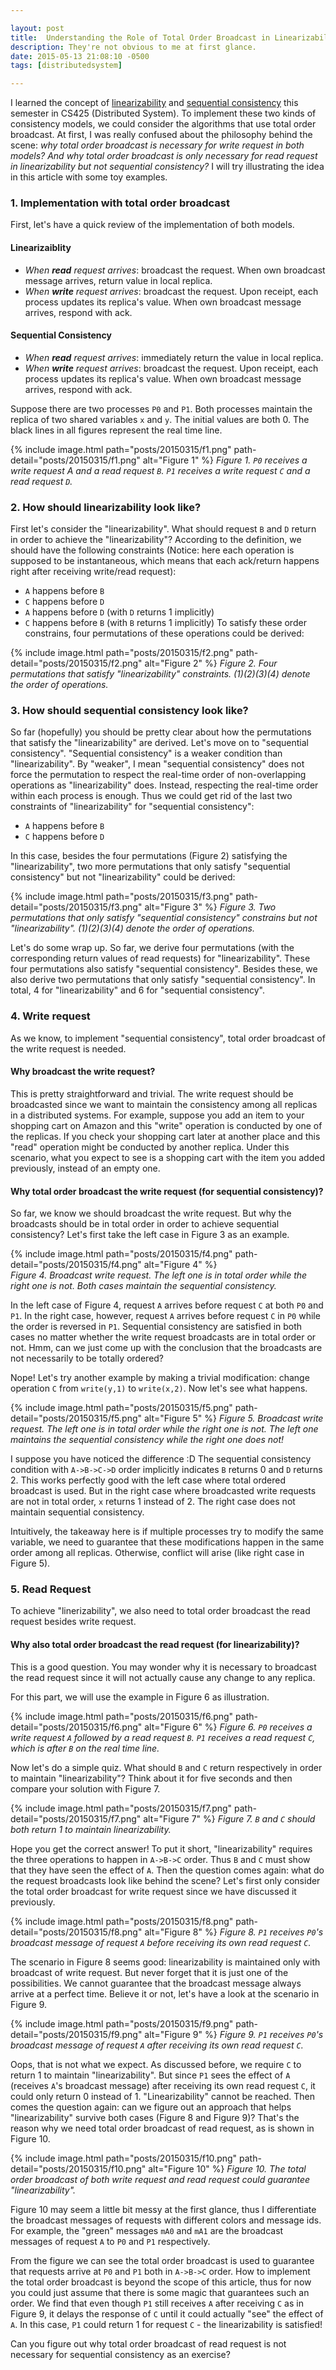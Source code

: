 ```yaml
---

layout: post
title:  Understanding the Role of Total Order Broadcast in Linearizability and Sequential Consistency
description: They're not obvious to me at first glance.
date: 2015-05-13 21:08:10 -0500
tags: [distributedsystem]

---
```


I learned the concept of [linearizability]([https://en.wikipedia.org/wiki/Linearizability](https://en.wikipedia.org/wiki/Linearizability)) and [sequential consistency]([https://en.wikipedia.org/wiki/Sequential_consistency](https://en.wikipedia.org/wiki/Sequential_consistency)) this semester in CS425 (Distributed System). To implement these two kinds of consistency models, we could consider the algorithms that use total order broadcast. At first, I was really confused about the philosophy behind the scene: *why total order broadcast is necessary for write request in both models?* *And why total order broadcast is only necessary for read request in linearizability but not sequential consistency?* I will try illustrating the idea in this article with some toy examples.


### 1. Implementation with total order broadcast
First, let's have a quick review of the implementation of both models.

#### Linearizaiblity

- *When **read** request arrives*: broadcast the request. When own broadcast message arrives, return value in local replica.
- *When **write** request arrives*: broadcast the request. Upon receipt, each process updates its replica's value. When own broadcast message arrives, respond with ack.

#### Sequential Consistency
- *When **read** request arrives*: immediately return the value in local replica.
- *When **write** request arrives*: broadcast the request. Upon receipt, each process updates its replica's value. When own broadcast message arrives, respond with ack.

Suppose there are two processes `P0` and `P1`. Both processes maintain the replica of two shared variables `x` and `y`. The initial values are both 0. The black lines in all figures represent the real time line.

{% include image.html path="posts/20150315/f1.png" path-detail="posts/20150315/f1.png" alt="Figure 1" %}
*Figure 1. `P0` receives a write request A and a read request `B`. `P1` receives a write request `C` and a read request `D`.*


### 2. How should linearizability look like?
First let's consider the "linearizability". What should request `B` and `D` return in order to achieve the "linearizability"? According to the definition, we should have the following constraints (Notice: here each operation is supposed to be instantaneous, which means that each ack/return happens right after receiving write/read request):
- `A` happens before `B`
- `C` happens before `D`
- `A` happens before `D` (with `D` returns 1 implicitly)
- `C` happens before `B` (with `B` returns 1 implicitly)
To satisfy these order constrains, four permutations of these operations could be derived:

{% include image.html path="posts/20150315/f2.png" path-detail="posts/20150315/f2.png" alt="Figure 2" %}
*Figure 2. Four permutations that satisfy "linearizability" constraints. (1)(2)(3)(4) denote the order of operations.*


### 3. How should sequential consistency look like?
So far (hopefully) you should be pretty clear about how the permutations that satisfy the "linearizability" are derived. Let's move on to "sequential consistency". "Sequential consistency" is a weaker condition than "linearizability". By "weaker", I mean "sequential consistency" does not force the permutation to respect the real-time order of non-overlapping operations as "linearizability" does. Instead, respecting the real-time order within each process is enough. Thus we could get rid of the last two constraints of "linearizability" for "sequential consistency":
* `A` happens before `B`
* `C` happens before `D`

In this case, besides the four permutations (Figure 2) satisfying the "linearizability", two more permutations that only satisfy "sequential consistency" but not "linearizability" could be derived:

{% include image.html path="posts/20150315/f3.png" path-detail="posts/20150315/f3.png" alt="Figure 3" %}
*Figure 3. Two permutations that only satisfy "sequential consistency" constrains but not "linearizability". (1)(2)(3)(4) denote the order of operations.*

Let's do some wrap up. So far, we derive four permutations (with the corresponding return values of read requests) for "linearizability". These four permutations also satisfy "sequential consistency". Besides these, we also derive two permutations that only satisfy "sequential consistency". In total, 4 for "linearizability" and 6 for "sequential consistency".


### 4. Write request

As we know, to implement "sequential consistency", total order broadcast of the write request is needed.

#### Why broadcast the write request?
This is pretty straightforward and trivial. The write request should be broadcasted since we want to maintain the consistency among all replicas in a distributed systems. For example, suppose you add an item to your shopping cart on Amazon and this "write" operation is conducted by one of the replicas. If you check your shopping cart later at another place and this "read" operation might be conducted by another replica. Under this scenario, what you expect to see is a shopping cart with the item you added previously, instead of an empty one.

#### Why total order broadcast the write request (for sequential consistency)?

So far, we know we should broadcast the write request. But why the broadcasts should be in total order in order to achieve sequential consistency? Let's first take the left case in Figure 3 as an example.

{% include image.html path="posts/20150315/f4.png" path-detail="posts/20150315/f4.png" alt="Figure 4" %}  
*Figure 4. Broadcast write request. The left one is in total order while the right one is not. Both cases maintain the sequential consistency.*

In the left case of Figure 4, request `A` arrives before request `C` at both `P0` and `P1`. In the right case, however, request `A` arrives before request `C` in `P0` while the order is reversed in `P1`. Sequential consistency are satisfied in both cases no matter whether the write request broadcasts are in total order or not. Hmm, can we just come up with the conclusion that the broadcasts are not necessarily to be totally ordered?

Nope! Let's try another example by making a trivial modification: change operation `C` from `write(y,1)` to `write(x,2)`. Now let's see what happens.

{% include image.html path="posts/20150315/f5.png" path-detail="posts/20150315/f5.png" alt="Figure 5" %}
*Figure 5. Broadcast write request. The left one is in total order while the right one is not. The left one maintains the sequential consistency while the right one does not!*

I suppose you have noticed the difference :D  The sequential consistency condition with `A->B->C->D` order implicitly indicates `B` returns 0 and `D` returns 2. This works perfectly good with the left case where total ordered broadcast is used. But in the right case where broadcasted write requests are not in total order, `x` returns 1 instead of 2. The right case does not maintain sequential consistency.

Intuitively, the takeaway here is if multiple processes try to modify the same variable, we need to guarantee that these modifications happen in the same order among all replicas. Otherwise, conflict will arise (like right case in Figure 5).

  
### 5. Read Request

To achieve "linerizability", we also need to total order broadcast the read request besides write request.

#### Why also total order broadcast the read request (for linearizability)?

This is a good question. You may wonder why it is necessary to broadcast the read request since it will not actually cause any change to any replica.

For this part, we will use the example in Figure 6 as illustration.

{% include image.html path="posts/20150315/f6.png" path-detail="posts/20150315/f6.png" alt="Figure 6" %}
*Figure 6. `P0` receives a write request `A` followed by a read request `B`. `P1` receives a read request `C`, which is after `B` on the real time line.*

Now let's do a simple quiz. What should `B` and `C` return respectively in order to maintain "linearizability"? Think about it for five seconds and then compare your solution with Figure 7.

{% include image.html path="posts/20150315/f7.png" path-detail="posts/20150315/f7.png" alt="Figure 7" %}
*Figure 7. `B` and `C` should both return 1 to maintain linearizability.*

Hope you get the correct answer! To put it short, "linearizability" requires the three operations to happen in `A->B->C` order. Thus `B` and `C` must show that they have seen the effect of `A`. Then the question comes again: what do the request broadcasts look like behind the scene? Let's first only consider the total order broadcast for write request since we have discussed it previously.

{% include image.html path="posts/20150315/f8.png" path-detail="posts/20150315/f8.png" alt="Figure 8" %}
*Figure 8. `P1` receives `P0`'s broadcast message of request `A` before receiving its own read request `C`.*

The scenario in Figure 8 seems good: linearizability is maintained only with broadcast of write request. But never forget that it is just one of the possibilities. We cannot guarantee that the broadcast message always arrive at a perfect time. Believe it or not, let's have a look at the scenario in Figure 9.

{% include image.html path="posts/20150315/f9.png" path-detail="posts/20150315/f9.png" alt="Figure 9" %}
*Figure 9. `P1` receives `P0`'s broadcast message of request `A` after receiving its own read request `C`.*

Oops, that is not what we expect. As discussed before, we require `C` to return 1 to maintain "linearizability". But since `P1` sees the effect of `A` (receives `A`'s broadcast message) after receiving its own read request `C`, it could only return 0 instead of 1. "Linearizability" cannot be reached. Then comes the question again: can we figure out an approach that helps "linearizability" survive both cases (Figure 8 and Figure 9)? That's the reason why we need total order broadcast of read request, as is shown in Figure 10.

{% include image.html path="posts/20150315/f10.png" path-detail="posts/20150315/f10.png" alt="Figure 10" %}
*Figure 10. The total order broadcast of both write request and read request could guarantee "linearizability".*

Figure 10 may seem a little bit messy at the first glance, thus I differentiate the broadcast messages of requests with different colors and message ids. For example, the "green" messages `mA0` and `mA1` are the broadcast messages of request `A` to `P0` and `P1` respectively.

From the figure we can see the total order broadcast is used to guarantee that requests arrive at `P0` and `P1` both in `A->B->C` order. How to implement the total order broadcast is beyond the scope of this article, thus for now you could just assume that there is some magic that guarantees such an order. We find that even though `P1` still receives `A` after receiving `C` as in Figure 9, it delays the response of `C` until it could actually "see" the effect of `A`. In this case, `P1` could return 1 for request `C` - the linearizability is satisfied!

Can you figure out why total order broadcast of read request is not necessary for sequential consistency as an exercise?
